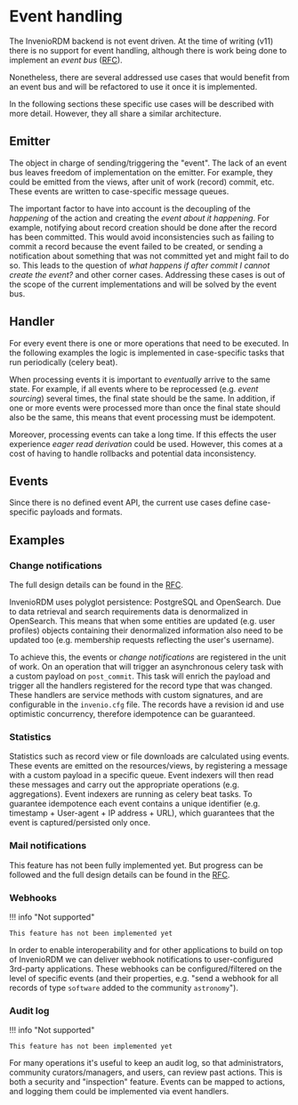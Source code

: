 # Event handling

The InvenioRDM backend is not event driven. At the time of writing (v11) there is no
support for event handling, although there is work being done to implement an
_event bus_ ([RFC](https://github.com/inveniosoftware/rfcs/pull/56)).

Nonetheless, there are several addressed use cases that would benefit from an event bus
and will be refactored to use it once it is implemented.

In the following sections these specific use cases will be described with more detail.
However, they all share a similar architecture.

## Emitter

The object in charge of sending/triggering the "event". The lack of an event bus leaves
freedom of implementation on the emitter. For example, they could be emitted from the
views, after unit of work (record) commit, etc. These events are written to case-specific
message queues.

The important factor to have into account is the decoupling of the _happening_ of the
action and creating the _event about it happening_. For example, notifying about record
creation should be done after the record has been committed. This would avoid
inconsistencies such as failing to commit a record because the event failed to be created,
or sending a notification about something that was not committed yet and might fail to do
so. This leads to the question of _what happens if after commit I cannot create the event?_
and other corner cases. Addressing these cases is out of the scope of the current
implementations and will be solved by the event bus.

## Handler

For every event there is one or more operations that need to be executed. In the following
examples the logic is implemented in case-specific tasks that run periodically (celery
beat).

When processing events it is important to _eventually_ arrive to the same state. For example,
if all events where to be reprocessed (e.g. _event sourcing_) several times, the final
state should be the same. In addition, if one or more events were processed more than once
the final state should also be the same, this means that event processing must be
idempotent.

Moreover, processing events can take a long time. If this effects the user experience _eager read derivation_ could be used. However, this comes at a cost of having to handle rollbacks and potential data inconsistency.

## Events

Since there is no defined event API, the current use cases define case-specific payloads
and formats.

## Examples

### Change notifications

The full design details can be found in the [RFC](https://github.com/inveniosoftware/rfcs/blob/master/rfcs/framework-0062-change-notification.md).

InvenioRDM uses polyglot persistence: PostgreSQL and OpenSearch. Due to data retrieval and
search requirements data is denormalized in OpenSearch. This means that when some
entities  are updated (e.g. user profiles) objects containing their denormalized
information also need to be updated too (e.g. membership requests reflecting the user's
username).

To achieve this, the events or _change notifications_ are registered in the unit of work.
On an operation that will trigger an asynchronous celery task with a custom payload on
`post_commit`. This task will enrich the payload and trigger all the handlers registered
for the record type that was changed. These handlers are service methods with custom
signatures, and are configurable in the `invenio.cfg` file. The records have a revision id
and use optimistic concurrency, therefore idempotence can be guaranteed.

### Statistics

Statistics such as record view or file downloads are calculated using events. These
events are emitted on the resources/views, by registering a message with a custom payload in a specific queue. Event indexers will then read these messages and
carry out the appropriate operations (e.g. aggregations). Event indexers are running as
celery beat tasks. To guarantee idempotence each event contains a unique identifier (e.g.
timestamp + User-agent + IP address + URL), which guarantees that the event is captured/persisted only once.

### Mail notifications

This feature has not been fully implemented yet. But progress can be followed and the full
design details can be found in the [RFC](https://github.com/inveniosoftware/rfcs/pull/66).

### Webhooks

!!! info "Not supported"

    This feature has not been implemented yet

In order to enable interoperability and for other applications to build on top of
InvenioRDM we can deliver webhook notifications to user-configured 3rd-party applications.
These webhooks can be configured/filtered on the level of specific events (and their
properties, e.g. "send a webhook for all records of type `software` added to the community
`astronomy`").

### Audit log

!!! info "Not supported"

    This feature has not been implemented yet

For many operations it's useful to keep an audit log, so that administrators, community
curators/managers, and users, can review past actions. This is both a security and
"inspection" feature. Events can be mapped to actions, and logging them could be
implemented via event handlers.
